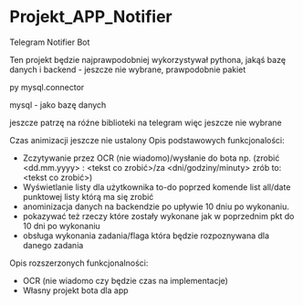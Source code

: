 # Projekt_APP_Notifier
Telegram Notifier Bot

Ten projekt będzie najprawpodobniej wykorzystywał pythona, jakąś bazę danych i backend - jeszcze nie wybrane, prawpodobnie pakiet

py mysql.connector

mysql - jako bazę danych

jeszcze patrzę na róźne biblioteki na telegram więc jeszcze nie wybrane 

Czas animizacji jeszcze nie ustalony
Opis podstawowych funkcjonalości:
- Zczytywanie przez OCR (nie wiadomo)/wysłanie do bota np. (zrobić <dd.mm.yyyy> <godzina>:<minuta> <tekst co zrobić>/za <dni/godziny/minuty> zrób to: <tekst co zrobić>)
- Wyświetlanie listy dla użytkownika to-do poprzed komende list all/date punktowej listy którą ma się zrobić
- anominizacja danych na backendzie po upływie 10 dniu po wykonaniu.
- pokazywać też rzeczy które zostały wykonane jak w poprzednim pkt do 10 dni po wykonaniu
- obsługa wykonania zadania/flaga która będzie rozpoznywana dla danego zadania
  
Opis rozszerzonych funkcjonalności:
- OCR (nie wiadomo czy będzie czas na implementacje)
- Własny projekt bota dla app
